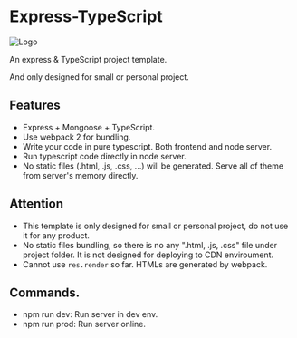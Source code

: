 # Express-TypeScript

![Logo](https://github.com/lancercomet/template.express-typescript/raw/master/views/assets/logo.png)

An express & TypeScript project template.

And only designed for small or personal project.

## Features
 - Express + Mongoose + TypeScript.
 - Use webpack 2 for bundling.
 - Write your code in pure typescript. Both frontend and node server.
 - Run typescript code directly in node server.
 - No static files (.html, .js, .css, ...) will be generated. Serve all of theme from server's memory directly.

## Attention
 - This template is only designed for small or personal project, do not use it for any product.
 - No static files bundling, so there is no any ".html, .js, .css" file under project folder. It is not designed for deploying to CDN enviroument.
 - Cannot use `res.render` so far. HTMLs are generated by webpack.

## Commands.
 - npm run dev: Run server in dev env.
 - npm run prod: Run server online.
 